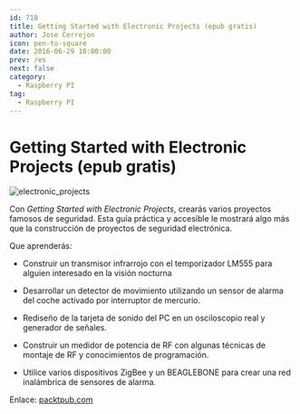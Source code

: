 ```yaml
---
id: 718
title: Getting Started with Electronic Projects (epub gratis)
author: Jose Cerrejon
icon: pen-to-square
date: 2016-06-29 10:00:00
prev: /es
next: false
category:
  - Raspberry PI
tag:
  - Raspberry PI
---
```


# Getting Started with Electronic Projects (epub gratis)

![electronic_projects](/images/2016/06/electronic_projects.png)

Con *Getting Started with Electronic Projects*, crearás varios proyectos famosos de seguridad. Esta guía práctica y accesible le mostrará algo más que la construcción de proyectos de seguridad electrónica.

Que aprenderás:

* Construir un transmisor infrarrojo con el temporizador LM555 para alguien interesado en la visión nocturna

* Desarrollar un detector de movimiento utilizando un sensor de alarma del coche activado por interruptor de mercurio.

* Rediseño de la tarjeta de sonido del PC en un osciloscopio real y generador de señales.

* Construir un medidor de potencia de RF con algunas técnicas de montaje de RF y conocimientos de programación.

* Utilice varios dispositivos ZigBee y un BEAGLEBONE para crear una red inalámbrica de sensores de alarma.

Enlace: [packtpub.com](https://www.packtpub.com/packt/offers/free-learning)